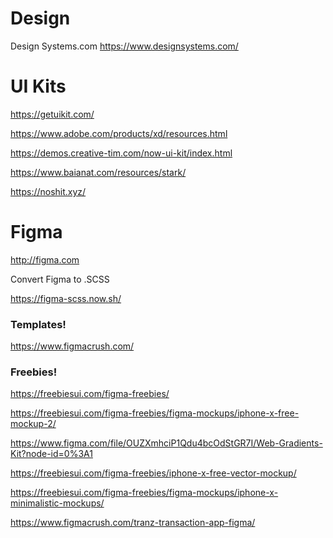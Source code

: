 # Design

Design Systems.com
https://www.designsystems.com/


# UI Kits

https://getuikit.com/

https://www.adobe.com/products/xd/resources.html

https://demos.creative-tim.com/now-ui-kit/index.html

https://www.baianat.com/resources/stark/

https://noshit.xyz/

# Figma

http://figma.com

Convert Figma to .SCSS

https://figma-scss.now.sh/

### Templates!

https://www.figmacrush.com/

### Freebies!

https://freebiesui.com/figma-freebies/

https://freebiesui.com/figma-freebies/figma-mockups/iphone-x-free-mockup-2/

https://www.figma.com/file/OUZXmhciP1Qdu4bcOdStGR7I/Web-Gradients-Kit?node-id=0%3A1

https://freebiesui.com/figma-freebies/iphone-x-free-vector-mockup/

https://freebiesui.com/figma-freebies/figma-mockups/iphone-x-minimalistic-mockups/

https://www.figmacrush.com/tranz-transaction-app-figma/

